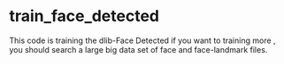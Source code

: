 # train_face_detected

This code is training the dlib-Face Detected 
if you want to training more , you should search a large big data set of face and face-landmark files.
